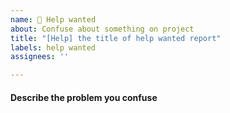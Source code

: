 ```yaml
---
name: 🥺 Help wanted
about: Confuse about something on project
title: "[Help] the title of help wanted report"
labels: help wanted
assignees: ''

---
```


#### Describe the problem you confuse

